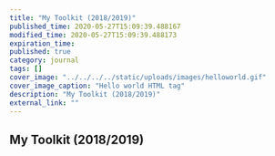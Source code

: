 ```yaml
---
title: "My Toolkit (2018/2019)"
published_time: 2020-05-27T15:09:39.488167
modified_time: 2020-05-27T15:09:39.488173
expiration_time: 
published: true
category: journal
tags: []
cover_image: "../../../../static/uploads/images/helloworld.gif"
cover_image_caption: "Hello world HTML tag"
description: "My Toolkit (2018/2019)"
external_link: ""
---
```


## My Toolkit (2018/2019)

